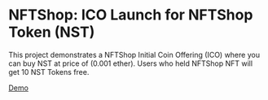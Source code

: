 # NFTShop: ICO Launch for NFTShop Token (NST)

This project demonstrates a NFTShop Initial Coin Offering (ICO) where you can buy NST at price of (0.001 ether).
Users who held NFTShop NFT will get 10 NST Tokens free.

[Demo](https://whitelist-nft-dapp-64oq7aw1h-aaqibsheikh.vercel.app/)

